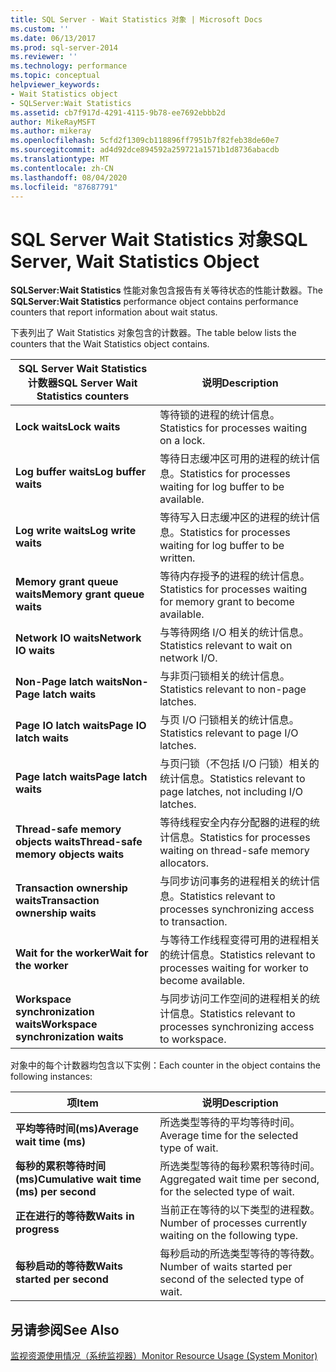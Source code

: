 ```yaml
---
title: SQL Server - Wait Statistics 对象 | Microsoft Docs
ms.custom: ''
ms.date: 06/13/2017
ms.prod: sql-server-2014
ms.reviewer: ''
ms.technology: performance
ms.topic: conceptual
helpviewer_keywords:
- Wait Statistics object
- SQLServer:Wait Statistics
ms.assetid: cb7f917d-4291-4115-9b78-ee7692ebbb2d
author: MikeRayMSFT
ms.author: mikeray
ms.openlocfilehash: 5cfd2f1309cb118896ff7951b7f82feb38de60e7
ms.sourcegitcommit: ad4d92dce894592a259721a1571b1d8736abacdb
ms.translationtype: MT
ms.contentlocale: zh-CN
ms.lasthandoff: 08/04/2020
ms.locfileid: "87687791"
---
```

# <a name="sql-server-wait-statistics-object"></a><span data-ttu-id="0d360-102">SQL Server Wait Statistics 对象</span><span class="sxs-lookup"><span data-stu-id="0d360-102">SQL Server, Wait Statistics Object</span></span>
  <span data-ttu-id="0d360-103">**SQLServer:Wait Statistics** 性能对象包含报告有关等待状态的性能计数器。</span><span class="sxs-lookup"><span data-stu-id="0d360-103">The **SQLServer:Wait Statistics** performance object contains performance counters that report information about wait status.</span></span>  
  
 <span data-ttu-id="0d360-104">下表列出了 Wait Statistics 对象包含的计数器。</span><span class="sxs-lookup"><span data-stu-id="0d360-104">The table below lists the counters that the Wait Statistics object contains.</span></span>  
  
|<span data-ttu-id="0d360-105">SQL Server Wait Statistics 计数器</span><span class="sxs-lookup"><span data-stu-id="0d360-105">SQL Server Wait Statistics counters</span></span>|<span data-ttu-id="0d360-106">说明</span><span class="sxs-lookup"><span data-stu-id="0d360-106">Description</span></span>|  
|-----------------------------------------|-----------------|  
|<span data-ttu-id="0d360-107">**Lock waits**</span><span class="sxs-lookup"><span data-stu-id="0d360-107">**Lock waits**</span></span>|<span data-ttu-id="0d360-108">等待锁的进程的统计信息。</span><span class="sxs-lookup"><span data-stu-id="0d360-108">Statistics for processes waiting on a lock.</span></span>|  
|<span data-ttu-id="0d360-109">**Log buffer waits**</span><span class="sxs-lookup"><span data-stu-id="0d360-109">**Log buffer waits**</span></span>|<span data-ttu-id="0d360-110">等待日志缓冲区可用的进程的统计信息。</span><span class="sxs-lookup"><span data-stu-id="0d360-110">Statistics for processes waiting for log buffer to be available.</span></span>|  
|<span data-ttu-id="0d360-111">**Log write waits**</span><span class="sxs-lookup"><span data-stu-id="0d360-111">**Log write waits**</span></span>|<span data-ttu-id="0d360-112">等待写入日志缓冲区的进程的统计信息。</span><span class="sxs-lookup"><span data-stu-id="0d360-112">Statistics for processes waiting for log buffer to be written.</span></span>|  
|<span data-ttu-id="0d360-113">**Memory grant queue waits**</span><span class="sxs-lookup"><span data-stu-id="0d360-113">**Memory grant queue waits**</span></span>|<span data-ttu-id="0d360-114">等待内存授予的进程的统计信息。</span><span class="sxs-lookup"><span data-stu-id="0d360-114">Statistics for processes waiting for memory grant to become available.</span></span>|  
|<span data-ttu-id="0d360-115">**Network IO waits**</span><span class="sxs-lookup"><span data-stu-id="0d360-115">**Network IO waits**</span></span>|<span data-ttu-id="0d360-116">与等待网络 I/O 相关的统计信息。</span><span class="sxs-lookup"><span data-stu-id="0d360-116">Statistics relevant to wait on network I/O.</span></span>|  
|<span data-ttu-id="0d360-117">**Non-Page latch waits**</span><span class="sxs-lookup"><span data-stu-id="0d360-117">**Non-Page latch waits**</span></span>|<span data-ttu-id="0d360-118">与非页闩锁相关的统计信息。</span><span class="sxs-lookup"><span data-stu-id="0d360-118">Statistics relevant to non-page latches.</span></span>|  
|<span data-ttu-id="0d360-119">**Page IO latch waits**</span><span class="sxs-lookup"><span data-stu-id="0d360-119">**Page IO latch waits**</span></span>|<span data-ttu-id="0d360-120">与页 I/O 闩锁相关的统计信息。</span><span class="sxs-lookup"><span data-stu-id="0d360-120">Statistics relevant to page I/O latches.</span></span>|  
|<span data-ttu-id="0d360-121">**Page latch waits**</span><span class="sxs-lookup"><span data-stu-id="0d360-121">**Page latch waits**</span></span>|<span data-ttu-id="0d360-122">与页闩锁（不包括 I/O 闩锁）相关的统计信息。</span><span class="sxs-lookup"><span data-stu-id="0d360-122">Statistics relevant to page latches, not including I/O latches.</span></span>|  
|<span data-ttu-id="0d360-123">**Thread-safe memory objects waits**</span><span class="sxs-lookup"><span data-stu-id="0d360-123">**Thread-safe memory objects waits**</span></span>|<span data-ttu-id="0d360-124">等待线程安全内存分配器的进程的统计信息。</span><span class="sxs-lookup"><span data-stu-id="0d360-124">Statistics for processes waiting on thread-safe memory allocators.</span></span>|  
|<span data-ttu-id="0d360-125">**Transaction ownership waits**</span><span class="sxs-lookup"><span data-stu-id="0d360-125">**Transaction ownership waits**</span></span>|<span data-ttu-id="0d360-126">与同步访问事务的进程相关的统计信息。</span><span class="sxs-lookup"><span data-stu-id="0d360-126">Statistics relevant to processes synchronizing access to transaction.</span></span>|  
|<span data-ttu-id="0d360-127">**Wait for the worker**</span><span class="sxs-lookup"><span data-stu-id="0d360-127">**Wait for the worker**</span></span>|<span data-ttu-id="0d360-128">与等待工作线程变得可用的进程相关的统计信息。</span><span class="sxs-lookup"><span data-stu-id="0d360-128">Statistics relevant to processes waiting for worker to become available.</span></span>|  
|<span data-ttu-id="0d360-129">**Workspace synchronization waits**</span><span class="sxs-lookup"><span data-stu-id="0d360-129">**Workspace synchronization waits**</span></span>|<span data-ttu-id="0d360-130">与同步访问工作空间的进程相关的统计信息。</span><span class="sxs-lookup"><span data-stu-id="0d360-130">Statistics relevant to processes synchronizing access to workspace.</span></span>|  
  
 <span data-ttu-id="0d360-131">对象中的每个计数器均包含以下实例：</span><span class="sxs-lookup"><span data-stu-id="0d360-131">Each counter in the object contains the following instances:</span></span>  
  
|<span data-ttu-id="0d360-132">项</span><span class="sxs-lookup"><span data-stu-id="0d360-132">Item</span></span>|<span data-ttu-id="0d360-133">说明</span><span class="sxs-lookup"><span data-stu-id="0d360-133">Description</span></span>|  
|----------|-----------------|  
|<span data-ttu-id="0d360-134">**平均等待时间(ms)**</span><span class="sxs-lookup"><span data-stu-id="0d360-134">**Average wait time (ms)**</span></span>|<span data-ttu-id="0d360-135">所选类型等待的平均等待时间。</span><span class="sxs-lookup"><span data-stu-id="0d360-135">Average time for the selected type of wait.</span></span>|  
|<span data-ttu-id="0d360-136">**每秒的累积等待时间(ms)**</span><span class="sxs-lookup"><span data-stu-id="0d360-136">**Cumulative wait time (ms) per second**</span></span>|<span data-ttu-id="0d360-137">所选类型等待的每秒累积等待时间。</span><span class="sxs-lookup"><span data-stu-id="0d360-137">Aggregated wait time per second, for the selected type of wait.</span></span>|  
|<span data-ttu-id="0d360-138">**正在进行的等待数**</span><span class="sxs-lookup"><span data-stu-id="0d360-138">**Waits in progress**</span></span>|<span data-ttu-id="0d360-139">当前正在等待的以下类型的进程数。</span><span class="sxs-lookup"><span data-stu-id="0d360-139">Number of processes currently waiting on the following type.</span></span>|  
|<span data-ttu-id="0d360-140">**每秒启动的等待数**</span><span class="sxs-lookup"><span data-stu-id="0d360-140">**Waits started per second**</span></span>|<span data-ttu-id="0d360-141">每秒启动的所选类型等待的等待数。</span><span class="sxs-lookup"><span data-stu-id="0d360-141">Number of waits started per second of the selected type of wait.</span></span>|  
  
## <a name="see-also"></a><span data-ttu-id="0d360-142">另请参阅</span><span class="sxs-lookup"><span data-stu-id="0d360-142">See Also</span></span>  
 [<span data-ttu-id="0d360-143">监视资源使用情况（系统监视器）</span><span class="sxs-lookup"><span data-stu-id="0d360-143">Monitor Resource Usage &#40;System Monitor&#41;</span></span>](monitor-resource-usage-system-monitor.md)  
  
  
